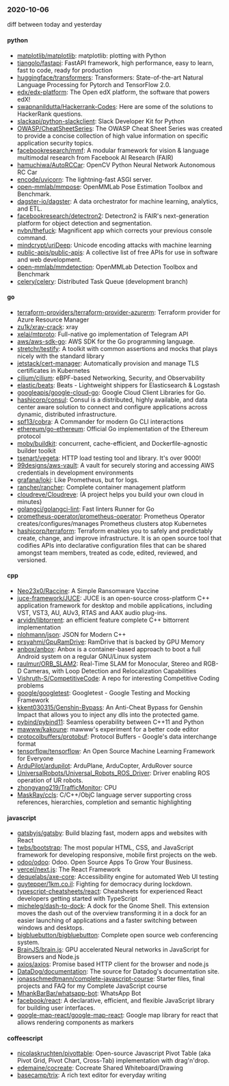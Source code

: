 ### 2020-10-06
diff between today and yesterday

#### python
* [matplotlib/matplotlib](https://github.com/matplotlib/matplotlib): matplotlib: plotting with Python
* [tiangolo/fastapi](https://github.com/tiangolo/fastapi): FastAPI framework, high performance, easy to learn, fast to code, ready for production
* [huggingface/transformers](https://github.com/huggingface/transformers): Transformers: State-of-the-art Natural Language Processing for Pytorch and TensorFlow 2.0.
* [edx/edx-platform](https://github.com/edx/edx-platform): The Open edX platform, the software that powers edX!
* [swapnanildutta/Hackerrank-Codes](https://github.com/swapnanildutta/Hackerrank-Codes): Here are some of the solutions to HackerRank questions.
* [slackapi/python-slackclient](https://github.com/slackapi/python-slackclient): Slack Developer Kit for Python
* [OWASP/CheatSheetSeries](https://github.com/OWASP/CheatSheetSeries): The OWASP Cheat Sheet Series was created to provide a concise collection of high value information on specific application security topics.
* [facebookresearch/mmf](https://github.com/facebookresearch/mmf): A modular framework for vision & language multimodal research from Facebook AI Research (FAIR)
* [hamuchiwa/AutoRCCar](https://github.com/hamuchiwa/AutoRCCar): OpenCV Python Neural Network Autonomous RC Car
* [encode/uvicorn](https://github.com/encode/uvicorn): The lightning-fast ASGI server. 
* [open-mmlab/mmpose](https://github.com/open-mmlab/mmpose): OpenMMLab Pose Estimation Toolbox and Benchmark.
* [dagster-io/dagster](https://github.com/dagster-io/dagster): A data orchestrator for machine learning, analytics, and ETL.
* [facebookresearch/detectron2](https://github.com/facebookresearch/detectron2): Detectron2 is FAIR's next-generation platform for object detection and segmentation.
* [nvbn/thefuck](https://github.com/nvbn/thefuck): Magnificent app which corrects your previous console command.
* [mindcrypt/uriDeep](https://github.com/mindcrypt/uriDeep): Unicode encoding attacks with machine learning
* [public-apis/public-apis](https://github.com/public-apis/public-apis): A collective list of free APIs for use in software and web development.
* [open-mmlab/mmdetection](https://github.com/open-mmlab/mmdetection): OpenMMLab Detection Toolbox and Benchmark
* [celery/celery](https://github.com/celery/celery): Distributed Task Queue (development branch)

#### go
* [terraform-providers/terraform-provider-azurerm](https://github.com/terraform-providers/terraform-provider-azurerm): Terraform provider for Azure Resource Manager
* [zu1k/xray-crack](https://github.com/zu1k/xray-crack): xray
* [xelaj/mtproto](https://github.com/xelaj/mtproto): Full-native go implementation of Telegram API
* [aws/aws-sdk-go](https://github.com/aws/aws-sdk-go): AWS SDK for the Go programming language.
* [stretchr/testify](https://github.com/stretchr/testify): A toolkit with common assertions and mocks that plays nicely with the standard library
* [jetstack/cert-manager](https://github.com/jetstack/cert-manager): Automatically provision and manage TLS certificates in Kubernetes
* [cilium/cilium](https://github.com/cilium/cilium): eBPF-based Networking, Security, and Observability
* [elastic/beats](https://github.com/elastic/beats):  Beats - Lightweight shippers for Elasticsearch & Logstash
* [googleapis/google-cloud-go](https://github.com/googleapis/google-cloud-go): Google Cloud Client Libraries for Go.
* [hashicorp/consul](https://github.com/hashicorp/consul): Consul is a distributed, highly available, and data center aware solution to connect and configure applications across dynamic, distributed infrastructure.
* [spf13/cobra](https://github.com/spf13/cobra): A Commander for modern Go CLI interactions
* [ethereum/go-ethereum](https://github.com/ethereum/go-ethereum): Official Go implementation of the Ethereum protocol
* [moby/buildkit](https://github.com/moby/buildkit): concurrent, cache-efficient, and Dockerfile-agnostic builder toolkit
* [tsenart/vegeta](https://github.com/tsenart/vegeta): HTTP load testing tool and library. It's over 9000!
* [99designs/aws-vault](https://github.com/99designs/aws-vault): A vault for securely storing and accessing AWS credentials in development environments
* [grafana/loki](https://github.com/grafana/loki): Like Prometheus, but for logs.
* [rancher/rancher](https://github.com/rancher/rancher): Complete container management platform
* [cloudreve/Cloudreve](https://github.com/cloudreve/Cloudreve):  (A project helps you build your own cloud in minutes)
* [golangci/golangci-lint](https://github.com/golangci/golangci-lint): Fast linters Runner for Go
* [prometheus-operator/prometheus-operator](https://github.com/prometheus-operator/prometheus-operator): Prometheus Operator creates/configures/manages Prometheus clusters atop Kubernetes
* [hashicorp/terraform](https://github.com/hashicorp/terraform): Terraform enables you to safely and predictably create, change, and improve infrastructure. It is an open source tool that codifies APIs into declarative configuration files that can be shared amongst team members, treated as code, edited, reviewed, and versioned.

#### cpp
* [Neo23x0/Raccine](https://github.com/Neo23x0/Raccine): A Simple Ransomware Vaccine
* [juce-framework/JUCE](https://github.com/juce-framework/JUCE): JUCE is an open-source cross-platform C++ application framework for desktop and mobile applications, including VST, VST3, AU, AUv3, RTAS and AAX audio plug-ins.
* [arvidn/libtorrent](https://github.com/arvidn/libtorrent): an efficient feature complete C++ bittorrent implementation
* [nlohmann/json](https://github.com/nlohmann/json): JSON for Modern C++
* [prsyahmi/GpuRamDrive](https://github.com/prsyahmi/GpuRamDrive): RamDrive that is backed by GPU Memory
* [anbox/anbox](https://github.com/anbox/anbox): Anbox is a container-based approach to boot a full Android system on a regular GNU/Linux system
* [raulmur/ORB_SLAM2](https://github.com/raulmur/ORB_SLAM2): Real-Time SLAM for Monocular, Stereo and RGB-D Cameras, with Loop Detection and Relocalization Capabilities
* [Vishruth-S/CompetitiveCode](https://github.com/Vishruth-S/CompetitiveCode): A repo for interesting Competitive Coding problems
* [google/googletest](https://github.com/google/googletest): Googletest - Google Testing and Mocking Framework
* [kkent030315/Genshin-Bypass](https://github.com/kkent030315/Genshin-Bypass): An Anti-Cheat Bypass for Genshin Impact that allows you to inject any dlls into the protected game.
* [pybind/pybind11](https://github.com/pybind/pybind11): Seamless operability between C++11 and Python
* [mawww/kakoune](https://github.com/mawww/kakoune): mawww's experiment for a better code editor
* [protocolbuffers/protobuf](https://github.com/protocolbuffers/protobuf): Protocol Buffers - Google's data interchange format
* [tensorflow/tensorflow](https://github.com/tensorflow/tensorflow): An Open Source Machine Learning Framework for Everyone
* [ArduPilot/ardupilot](https://github.com/ArduPilot/ardupilot): ArduPlane, ArduCopter, ArduRover source
* [UniversalRobots/Universal_Robots_ROS_Driver](https://github.com/UniversalRobots/Universal_Robots_ROS_Driver): Driver enabling ROS operation of UR robots.
* [zhongyang219/TrafficMonitor](https://github.com/zhongyang219/TrafficMonitor): CPU
* [MaskRay/ccls](https://github.com/MaskRay/ccls): C/C++/ObjC language server supporting cross references, hierarchies, completion and semantic highlighting

#### javascript
* [gatsbyjs/gatsby](https://github.com/gatsbyjs/gatsby): Build blazing fast, modern apps and websites with React
* [twbs/bootstrap](https://github.com/twbs/bootstrap): The most popular HTML, CSS, and JavaScript framework for developing responsive, mobile first projects on the web.
* [odoo/odoo](https://github.com/odoo/odoo): Odoo. Open Source Apps To Grow Your Business.
* [vercel/next.js](https://github.com/vercel/next.js): The React Framework
* [dequelabs/axe-core](https://github.com/dequelabs/axe-core): Accessibility engine for automated Web UI testing
* [guytepper/1km.co.il](https://github.com/guytepper/1km.co.il): Fighting for democracy during lockdown.
* [typescript-cheatsheets/react](https://github.com/typescript-cheatsheets/react): Cheatsheets for experienced React developers getting started with TypeScript
* [micheleg/dash-to-dock](https://github.com/micheleg/dash-to-dock): A dock for the Gnome Shell. This extension moves the dash out of the overview transforming it in a dock for an easier launching of applications and a faster switching between windows and desktops.
* [bigbluebutton/bigbluebutton](https://github.com/bigbluebutton/bigbluebutton): Complete open source web conferencing system.
* [BrainJS/brain.js](https://github.com/BrainJS/brain.js):  GPU accelerated Neural networks in JavaScript for Browsers and Node.js
* [axios/axios](https://github.com/axios/axios): Promise based HTTP client for the browser and node.js
* [DataDog/documentation](https://github.com/DataDog/documentation): The source for Datadog's documentation site.
* [jonasschmedtmann/complete-javascript-course](https://github.com/jonasschmedtmann/complete-javascript-course): Starter files, final projects and FAQ for my Complete JavaScript course
* [MhankBarBar/whatsapp-bot](https://github.com/MhankBarBar/whatsapp-bot): WhatsApp Bot
* [facebook/react](https://github.com/facebook/react): A declarative, efficient, and flexible JavaScript library for building user interfaces.
* [google-map-react/google-map-react](https://github.com/google-map-react/google-map-react): Google map library for react that allows rendering components as markers 

#### coffeescript
* [nicolaskruchten/pivottable](https://github.com/nicolaskruchten/pivottable): Open-source Javascript Pivot Table (aka Pivot Grid, Pivot Chart, Cross-Tab) implementation with drag'n'drop.
* [edemaine/cocreate](https://github.com/edemaine/cocreate): Cocreate Shared Whiteboard/Drawing
* [basecamp/trix](https://github.com/basecamp/trix): A rich text editor for everyday writing
